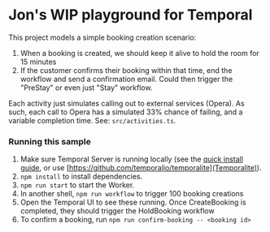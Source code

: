 # Jon's WIP playground for Temporal

This project models a simple booking creation scenario:

1. When a booking is created, we should keep it alive to hold the room for 15 minutes
1. If the customer confirms their booking within that time, end the workflow and send a confirmation email. Could then trigger the "PreStay" or even just "Stay" workflow.

Each activity just simulates calling out to external services (Opera). As such, each call to Opera has a simulated 33% chance of failing, and a variable completion time. See: `src/activities.ts`.

### Running this sample

1. Make sure Temporal Server is running locally (see the [quick install guide](https://docs.temporal.io/server/quick-install/), or use [https://github.com/temporalio/temporalite](Temporalite)).
1. `npm install` to install dependencies.
1. `npm run start` to start the Worker.
1. In another shell, `npm run workflow` to trigger 100 booking creations
1. Open the Temporal UI to see these running. Once CreateBooking is completed, they should trigger the HoldBooking workflow
1. To confirm a booking, run `npm run confirm-booking -- <booking id>`
